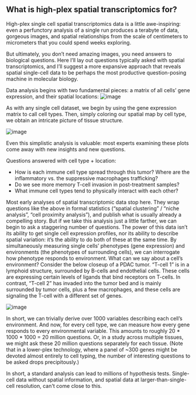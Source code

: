 ## What is high-plex spatial transcriptomics for?

High-plex single cell spatial transcriptomics data is a little awe-inspiring: even a perfunctory analysis of a single run produces a terabyte of data, gorgeous images, and spatial relationships from the scale of centimeters to micrometers that you could spend weeks exploring. 

But ultimately, you don’t need amazing images, you need answers to biological questions. Here I’ll lay out questions typically asked with spatial transcriptomics, and I’ll suggest a more expansive approach that reveals spatial single-cell data to be perhaps
the most productive question-posing machine in molecular biology. 

Data analysis begins with two fundamental pieces: a matrix of all cells’ gene expression, and their spatial locations:
![image](https://github.com/patrickjdanaher/Cosmx-Analysis-Scratch-Space/assets/4357938/e9845abc-f97c-4f29-ba2d-cd3319127798)


As with any single cell dataset, we begin by using the gene expression matrix to call cell types. Then, simply coloring our spatial map by cell type, we obtain an intricate picture of tissue structure. 

![image](https://github.com/patrickjdanaher/Cosmx-Analysis-Scratch-Space/assets/4357938/b1fa6423-ffc3-4f0f-b6ef-e7779847b6d5)

Even this simplistic analysis is valuable: most experts examining these plots come away with new insights and new questions. 

Questions answered with cell type + location:
-	How is each immune cell type spread through this tumor? Where are the inflammatory vs. the suppressive macrophages trafficking?
-	Do we see more memory T-cell invasion in post-treatment samples? 
-	What immune cell types tend to physically interact with each other? 

Most early analyses of spatial transcriptomic data stop here. They wrap questions like the above in formal statistics (“spatial clustering” / “niche analysis”, “cell proximity analysis”), and publish what is usually already a compelling story. 
But if we take this analysis just a little farther, we can begin to ask a staggering number of questions. The power of this data isn’t its ability to get single cell expression profiles, nor its ability to describe spatial variation: 
it’s the ability to do both of these at the same time. By simultaneously measuring single cells’ phenotypes (gene expression) and environments (the phenotypes of surrounding cells), we can interrogate how phenotype responds to environment. 
What can we say about a cell’s environment? Consider the below closeup of a PDAC tumor. “T-cell 1” is in a lymphoid structure, surrounded by B-cells and endothelial cells. These cells are expressing certain levels of ligands that bind receptors on T-cells. 
In contrast, “T-cell 2” has invaded into the tumor bed and is mainly surrounded by tumor cells, plus a few macrophages, and these cells are signaling the T-cell with a different set of genes. 

![image](https://github.com/patrickjdanaher/Cosmx-Analysis-Scratch-Space/assets/4357938/d2b908e3-0108-42a3-94b9-7d4fb402fea5)

In short, we can trivially derive over 1000 variables describing each cell’s environment. And now, for every cell type, we can measure how every gene responds to every environmental variable. This amounts to roughly 20 * 1000 * 1000 = 20 million questions.
Or, in a study across multiple tissues, we might ask these 20 million questions separately for each tissue. (Note that in a lower-plex technology, where a panel of ~300 genes might be devoted almost entirely to cell typing, 
the number of interesting questions to be asked drops precipitously.) 

In short, a standard analysis can lead to millions of hypothesis tests. Single-cell data without spatial information, and spatial data at larger-than-single-cell resolution, can't come close to this. 
